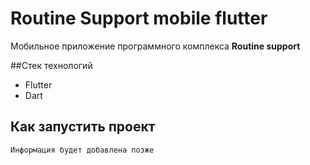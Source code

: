 # Routine Support mobile flutter

Мобильное приложение программного комплекса **Routine support**

##Стек технологий
- Flutter
- Dart

## Как запустить проект

```
Информация будет добавлена позже
```
